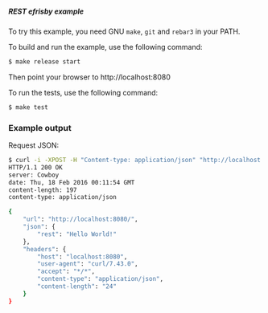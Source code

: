 ##### REST efrisby example

To try this example, you need GNU `make`, `git` and `rebar3` in your PATH.

To build and run the example, use the following command:

```bash
$ make release start
```

Then point your browser to http://localhost:8080


To run the tests, use the following command:

```bash
$ make test
```

### Example output

Request JSON:

```bash
$ curl -i -XPOST -H "Content-type: application/json" "http://localhost:8080" -d '{"rest": "Hello World!"}'
HTTP/1.1 200 OK
server: Cowboy
date: Thu, 18 Feb 2016 00:11:54 GMT
content-length: 197
content-type: application/json

{
    "url": "http://localhost:8080/",
    "json": {
        "rest": "Hello World!"
    },
    "headers": {
        "host": "localhost:8080",
        "user-agent": "curl/7.43.0",
        "accept": "*/*",
        "content-type": "application/json",
        "content-length": "24"
    }
}

```
